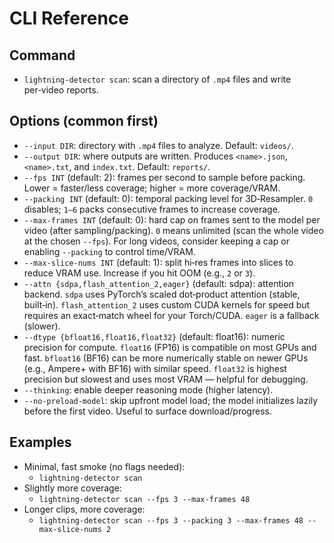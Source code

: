 # CLI Reference

## Command

- `lightning-detector scan`: scan a directory of `.mp4` files and write per‑video reports.

## Options (common first)

- `--input DIR`: directory with `.mp4` files to analyze. Default: `videos/`.
- `--output DIR`: where outputs are written. Produces `<name>.json`, `<name>.txt`, and `index.txt`. Default: `reports/`.
- `--fps INT` (default: 2): frames per second to sample before packing. Lower = faster/less coverage; higher = more coverage/VRAM.
- `--packing INT` (default: 0): temporal packing level for 3D‑Resampler. `0` disables; `1–6` packs consecutive frames to increase coverage.
- `--max-frames INT` (default: 0): hard cap on frames sent to the model per video (after sampling/packing). `0` means unlimited (scan the whole video at the chosen `--fps`). For long videos, consider keeping a cap or enabling `--packing` to control time/VRAM.
- `--max-slice-nums INT` (default: 1): split hi‑res frames into slices to reduce VRAM use. Increase if you hit OOM (e.g., `2` or `3`).
- `--attn {sdpa,flash_attention_2,eager}` (default: sdpa): attention backend. `sdpa` uses PyTorch’s scaled dot‑product attention (stable, built‑in). `flash_attention_2` uses custom CUDA kernels for speed but requires an exact‑match wheel for your Torch/CUDA. `eager` is a fallback (slower).
- `--dtype {bfloat16,float16,float32}` (default: float16): numeric precision for compute. `float16` (FP16) is compatible on most GPUs and fast. `bfloat16` (BF16) can be more numerically stable on newer GPUs (e.g., Ampere+ with BF16) with similar speed. `float32` is highest precision but slowest and uses most VRAM — helpful for debugging.
- `--thinking`: enable deeper reasoning mode (higher latency).
- `--no-preload-model`: skip upfront model load; the model initializes lazily before the first video. Useful to surface download/progress.

## Examples

- Minimal, fast smoke (no flags needed):
  - `lightning-detector scan`
- Slightly more coverage:
  - `lightning-detector scan --fps 3 --max-frames 48`
- Longer clips, more coverage:
  - `lightning-detector scan --fps 3 --packing 3 --max-frames 48 --max-slice-nums 2`
